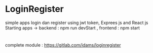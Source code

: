 # LoginRegister

simple apps login dan register using jwt token,
Exprees js and React js
Starting apps ->
backend : npm run devStart ,
frontend : npm start 
#
complete module : https://gitlab.com/idams/loginregister
